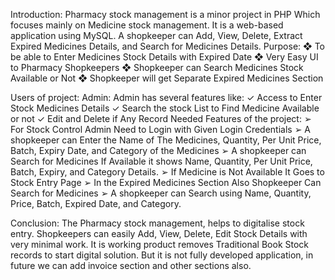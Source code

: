 Introduction:
Pharmacy stock management is a minor project in PHP Which focuses mainly on Medicine stock management. It is a web-based application using MySQL. A shopkeeper can Add, View, Delete, Extract Expired Medicines Details, and Search for Medicines Details.
Purpose:
❖ To be able to Enter Medicines Stock Details with Expired Date
❖ Very Easy UI to Pharmacy Shopkeepers
❖ Shopkeeper can Search Medicines Stock Available or Not
❖ Shopkeeper will get Separate Expired Medicines Section

Users of project:
Admin:
Admin has several features like:
✓ Access to Enter Stock Medicines Details
✓ Search the stock List to Find Medicine Available or not
✓ Edit and Delete if Any Record Needed
Features of the project:
➢ For Stock Control Admin Need to Login with Given Login Credentials
➢ A shopkeeper can Enter the Name of The Medicines, Quantity, Per Unit Price, Batch, Expiry Date, and Category of the Medicines
➢ A shopkeeper can Search for Medicines If Available it shows Name, Quantity, Per Unit Price, Batch, Expiry, and Category Details.
➢ If Medicine is Not Available It Goes to Stock Entry Page
➢ In the Expired Medicines Section Also Shopkeeper Can Search for Medicines
➢ A shopkeeper can Search using Name, Quantity, Price, Batch, Expired Date, and Category.

Conclusion:
The Pharmacy stock management, helps to digitalise stock entry. Shopkeepers can easily Add, View, Delete, Edit Stock Details with very minimal work. It is working product removes Traditional Book Stock records to start digital solution. But it is not fully developed application, in future we can add invoice section and other sections also.
